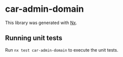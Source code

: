 # car-admin-domain

This library was generated with [Nx](https://nx.dev).

## Running unit tests

Run `nx test car-admin-domain` to execute the unit tests.

